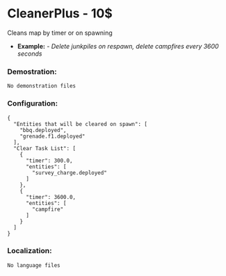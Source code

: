 CleanerPlus - 10$
=================================================
Cleans map by timer or on spawning

* **Example:** - *Delete junkpiles on respawn, delete campfires every 3600 seconds*

### Demostration:
```
No demonstration files
```

### Configuration:
```
{
  "Entities that will be cleared on spawn": [
    "bbq.deployed",
    "grenade.f1.deployed"
  ],
  "Clear Task List": [
    {
      "timer": 300.0,
      "entities": [
        "survey_charge.deployed"
      ]
    },
	{
      "timer": 3600.0,
      "entities": [
        "campfire"
      ]
    }
  ]
}
```

### Localization:
```
No language files
```